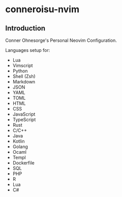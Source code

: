# conneroisu-nvim

## Introduction

Conner Ohnesorge's Personal Neovim Configuration.

Languages setup for:
- Lua
- Vimscript
- Python
- Shell (Zsh)
- Markdown
- JSON
- YAML
- TOML
- HTML
- CSS
- JavaScript
- TypeScript
- Rust
- C/C++
- Java
- Kotlin
- Golang
- Ocaml
- Templ
- Dockerfile
- SQL
- PHP
- R
- Lua
- C#




